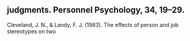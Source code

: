 ## judgments. Personnel Psychology, 34, 19–29.

Cleveland, J. N., & Landy, F. J. (1983). The effects of person and job stereotypes on two